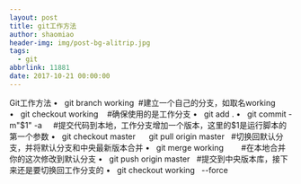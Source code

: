 ```yaml
---
layout: post
title: git工作方法
author: shaomiao
header-img: img/post-bg-alitrip.jpg
tags:
  - git
abbrlink: 11881
date: 2017-10-21 00:00:00
---
```

Git工作方法
•   git branch working  #建立一个自己的分支，如取名working
•   git checkout working    #确保使用的是工作分支
•   git add .
•   git commit -m"$1" -a     #提交代码到本地，工作分支增加一个版本，这里的$1是运行脚本的第一个参数
•   git checkout master      git pull origin master   #切换回默认分支，并将默认分支和中央最新版本合并
•   git merge working        #在本地合并你的这次修改到默认分支
•   git push origin master   #提交到中央版本库，接下来还是要切换回工作分支的
•   git checkout working   --force
